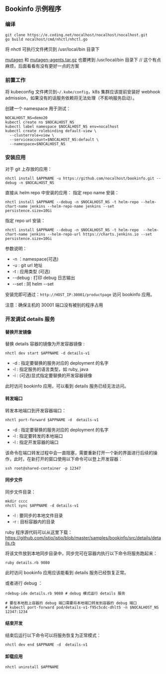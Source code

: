## Bookinfo 示例程序

### 编译

```shell
git clone https://e.coding.net/nocalhost/nocalhost/nocalhost.git
go build nocalhost/cmd/nhctl/nhctl.go
```

将 nhctl 可执行文件拷贝到 /usr/local/bin 目录下

[mutagen](https://nocalhost.coding.net/p/nocalhost/d/nocalhost-resources/git/tree/master/darwin/mutagen) 和 [mutagen-agents.tar.gz](https://nocalhost.coding.net/p/nocalhost/d/nocalhost-resources/git/tree/master/darwin/mutagen-agents.tar.gz) 也要拷到 /usr/local/bin 目录下 // 这个有点麻烦，后面看看有没有更好一点的方案

### 前置工作

将 kubeconfig 文件拷贝到`~/.kube/config`，k8s 集群应该提前安装好 webhook admission，如果没有的话服务依赖将无法处理（不影响服务启动）。

创建一个 namespace 用于测试：

```shell
NOCALHOST_NS=demo20
kubectl create ns $NOCALHOST_NS
kubectl label namespace $NOCALHOST_NS env=nocalhost
kubectl create rolebinding default-view \
  --clusterrole=view \
  --serviceaccount=$NOCALHOST_NS:default \
  --namespace=$NOCALHOST_NS
```



### 安装应用

对于 git 上存放的应用：
```shell
nhctl install $APPNAME -u https://github.com/nocalhost/bookinfo.git --debug -n $NOCALHOST_NS
```

直接从 helm repo 中安装的应用：
指定 repo name 安装：
```shell
nhctl install $APPNAME --debug -n $NOCALHOST_NS -t helm-repo --helm-chart-name jenkins --helm-repo-name jenkins --set persistence.size=10Gi
```
指定 repo url 安装：
```shell
nhctl install $APPNAME --debug -n $NOCALHOST_NS -t helm-repo  --helm-chart-name jenkins --helm-repo-url https://charts.jenkins.io --set persistence.size=10Gi
```

参数说明：

- -n ：namespace(可选)
- -u : git url 地址
- -t : 应用类型 (可选)
- --debug : 打印 debug 日志输出
- --set : 同 helm --set

安装完即可通过：`http://HOST_IP:30001/productpage` 访问 bookinfo 应用。

注意：确保主机的 30001 端口没有被别的程序占用

### 开发调试 details 服务

#### 替换开发镜像

替换 details 容器的镜像为开发容器镜像 : 

```shell
nhctl dev start $APPNAME -d details-v1
```

- -d : 指定要替换的服务对应的 deployment 的名字
- -l : 指定服务的语言类型，如 ruby, java
- -i : (可选)显式指定要替换的开发容器镜像

此时访问 bookinfo 应用，可以看到 details 服务已经无法访问。

#### 转发端口

转发本地端口到开发容器端口：

```shell
nhctl port-forward $APPNAME -d  details-v1
```

- -d : 指定要替换的服务对应的 deployment 的名字
- -l : 指定要转发的本地端口
- -l : 指定开发容器的端口

该命令在端口转发过程中会一直阻塞，需要重新打开一个新的界面进行后续的操作，此时，在新打开的窗口使用以下命令可以登上开发容器：

```shell
ssh root@shared-container -p 12347
```



#### 同步文件

同步文件目录：

```shell
mkdir cccc
nhctl sync $APPNAME -d details-v1
```

- -l : 要同步的本地文件目录
- -r : 目标容器内的目录

ruby 程序源代码可以从这里下载：https://github.com/istio/istio/blob/master/samples/bookinfo/src/details/details.rb

将该文件放到本地同步目录中，同步完可在容器内执行以下命令将服务跑起来：

```shell
ruby details.rb 9080 
```

此时访问 bookinfo 应用应该能看到 details 服务已经恢复正常。

或者进行 debug ：

```shell
rdebug-ide details.rb 9080 # debug 模式运行 details 服务

# 要在本地脸上容器的 debug 端口需要将本地端口转发到容器的 debug 端口
# kubectl port-forward pod/details-v1-f95c5cdc-dhlt5 -n $NOCALHOST_NS 12347:1234
```

#### 结束开发

结束后运行以下命令可以将服务恢复为正常模式：

```shell
nhctl dev end $APPNAME -d  details-v1 
```

#### 卸载应用

```shell
nhctl uninstall $APPNAME
```
